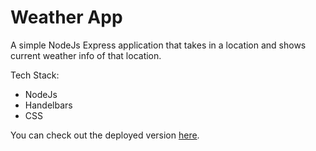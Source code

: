 # Weather App

A simple NodeJs Express application that takes in a location and shows current weather info of that location.

Tech Stack:

- NodeJs
- Handelbars
- CSS

You can check out the deployed version [here](https://weather-9715.herokuapp.com/).

